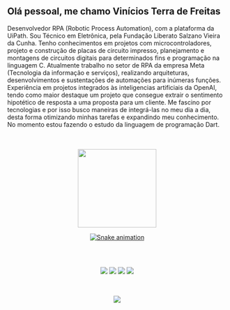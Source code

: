 ## Olá pessoal, me chamo Vinícios Terra de Freitas
<p>Desenvolvedor RPA (Robotic Process Automation), com a plataforma da UiPath. Sou Técnico em Eletrônica, pela Fundação Liberato Salzano Vieira da Cunha. Tenho conhecimentos em projetos com microcontroladores, projeto e construção de placas de circuito impresso, planejamento e montagens de circuitos digitais para determinados fins e programação na linguagem C.
Atualmente trabalho no setor de RPA da empresa Meta (Tecnologia da informação e serviços), realizando arquiteturas, desenvolvimentos e sustentações de automações para inúmeras funções. Experiência em projetos integrados às inteligencias artificiais da OpenAI, tendo como maior destaque um projeto que consegue extrair o sentimento hipotético de resposta a uma proposta para um cliente. 
Me fascino por tecnologias e por isso busco maneiras de integrá-las no meu dia a dia, desta forma otimizando minhas tarefas e expandindo meu conhecimento. No momento estou fazendo o estudo da linguagem de programação Dart.</p>

<br>
<br>

<div align="center">
  
  <a href="https://github.com/oTerra">
  <img height="180em" src="https://github-readme-stats.vercel.app/api?username=oTerra&show_icons=true&theme=radical&include_all_commits=true&count_private=true"/>
    
  ![Snake animation](https://github.com/oTerra/oTerra/blob/output/github-contribution-grid-snake.svg)
    
</div>
  
  ##
  
<br>
  
<div align="center"> 
  
  <a href="https://instagram.com/terra_5965" target="_blank"><img src="https://img.shields.io/badge/-Instagram-%23E4405F?style=for-the-badge&logo=instagram&logoColor=white" target="_blank"></a>
 <a href="https://api.whatsapp.com/send?phone=5551981614093&text=Opa%2C%20achei%20seu%20contato%20no%20GitHub." target="_blank"><img src="https://img.shields.io/badge/WhatsApp-25D366?style=for-the-badge&logo=whatsapp&logoColor=white" target="_blank"></a> 
  <a href = "mailto:tdfvini@gmail.com"><img src="https://img.shields.io/badge/-Gmail-%23333?style=for-the-badge&logo=gmail&logoColor=white" target="_blank"></a>
  <a href="https://www.linkedin.com/in/viniciosterra/" target="_blank"><img src="https://img.shields.io/badge/-LinkedIn-%230077B5?style=for-the-badge&logo=linkedin&logoColor=white" target="_blank"></a>  
  
</div>
  
  ##
  
 <br>
  
 <div align="center">
   
   <img align="center" src="https://media0.giphy.com/media/LfQzCXmICSoa4/giphy.gif">
   
 </div>
